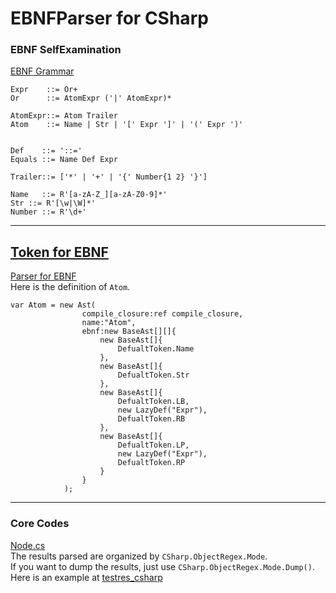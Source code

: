 # EBNFParser for CSharp


### EBNF SelfExamination

[EBNF Grammar](../selfexamine.ebnf)
```BNF
Expr    ::= Or+
Or      ::= AtomExpr ('|' AtomExpr)* 

AtomExpr::= Atom Trailer 
Atom    ::= Name | Str | '[' Expr ']' | '(' Expr ')' 


Def    ::= '::='
Equals ::= Name Def Expr

Trailer::= ['*' | '+' | '{' Number{1 2} '}']

Name   ::= R'[a-zA-Z_][a-zA-Z0-9]*'
Str ::= R'[\w|\W]*'
Number ::= R'\d+'
```
-----------------------------
[Token for EBNF](./LanguageTest/SelfExaminationForEBNF/Token.cs)
-----------------------------

[Parser for EBNF](./LanguageTest/SelfExaminationForEBNF/Parser.cs)  
Here is the definition of `Atom`.
```CSharp
var Atom = new Ast(
                compile_closure:ref compile_closure,
                name:"Atom",
                ebnf:new BaseAst[][]{
                    new BaseAst[]{
                        DefualtToken.Name
                    },
                    new BaseAst[]{
                        DefualtToken.Str
                    },
                    new BaseAst[]{
                        DefualtToken.LB,
                        new LazyDef("Expr"),
                        DefualtToken.RB
                    },
                    new BaseAst[]{
                        DefualtToken.LP,
                        new LazyDef("Expr"),
                        DefualtToken.RP
                    }
                }
            );
```
-----------------------------
### Core Codes

[Node.cs](./ObjectRegex/Node.cs)  
The results parsed are organized by `CSharp.ObjectRegex.Mode`.   
If you want to dump the results, just use `CSharp.ObjectRegex.Mode.Dump()`.  
Here is an example at [testres_csharp](../testres_csharp)









